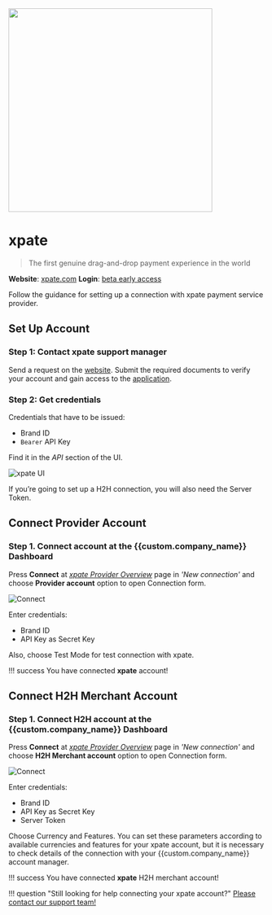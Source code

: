 <img src="https://static.openfintech.io/payment_providers/xpate/logo.svg?w=400" width="400px" >

# xpate

> The first genuine drag-and-drop payment experience in the world

**Website**: [xpate.com](https://www.xpate.com/)
**Login**: [beta early access](https://app.xpate.com/login)

Follow the guidance for setting up a connection with xpate payment service provider.

## Set Up Account

### Step 1: Contact xpate support manager

Send a request on the [website](https://www.xpate.com/). Submit the required documents to verify your account and gain access to the [application](https://app.xpate.com/).

### Step 2: Get credentials

Credentials that have to be issued:

* Brand ID
* `Bearer` API Key

Find it in the *API* section of the UI.

![xpate UI](images/api-xpate-ui.png)

If you’re going to set up a H2H connection, you will also need the Server Token.

## Connect Provider Account

### Step 1. Connect account at the {{custom.company_name}} Dashboard

Press **Connect** at [*xpate Provider Overview*]({{custom.dashboard_base_url}}connect-directory/payment-providers/xpate/general) page in *'New connection'* and choose **Provider account** option to open Connection form.

![Connect](images/provider-account.png)

Enter credentials:

* Brand ID
* API Key as Secret Key

Also, choose Test Mode for test connection with xpate.

!!! success
    You have connected **xpate** account!

## Connect H2H Merchant Account

### Step 1. Connect H2H account at the {{custom.company_name}} Dashboard

Press **Connect** at [*xpate Provider Overview*]({{custom.dashboard_base_url}}connect-directory/payment-providers/xpate/general) page in *'New connection'* and choose **H2H Merchant account** option to open Connection form.

![Connect](images/h2h-merchant-account.png)

Enter credentials:

* Brand ID
* API Key as Secret Key
* Server Token

Choose Currency and Features. You can set these parameters according to available currencies and features for your xpate account, but it is necessary to check details of the connection with your {{custom.company_name}} account manager.

!!! success
    You have connected **xpate** H2H merchant account!

!!! question "Still looking for help connecting your xpate account?"
    [Please contact our support team!](mailto:{{custom.support_email}})
